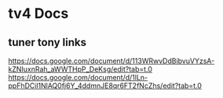 # tv4 Docs

## tuner tony links
https://docs.google.com/document/d/113WRwvDdBibvuVYzsA-kZNIuxnRah_aWWTHpP_DeKsg/edit?tab=t.0
https://docs.google.com/document/d/1lLn-ppFhDCil1NlAQ0fj6Y_4ddmnJE8qr6FT2fNcZhs/edit?tab=t.0


 
